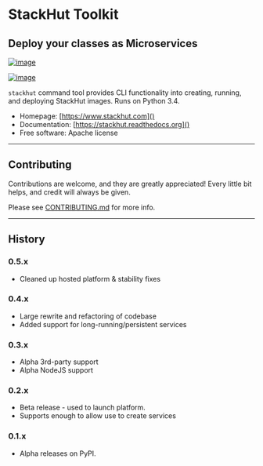 # StackHut Toolkit
## Deploy your classes as Microservices

[![image](https://img.shields.io/travis/stackhut/stackhut-toolkit.svg)](https://travis-ci.org/stackhut/stackhut-toolkit)

[![image](https://img.shields.io/pypi/v/stackhut.svg)](https://pypi.python.org/pypi/stackhut)

`stackhut` command tool provides CLI functionality into creating, running, and deploying StackHut images. Runs on Python 3.4.

* Homepage: [https://www.stackhut.com]()
* Documentation: [https://stackhut.readthedocs.org]()
* Free software: Apache license

---

## Contributing

Contributions are welcome, and they are greatly appreciated! Every
little bit helps, and credit will always be given.

Please see [CONTRIBUTING.md](./CONTRIBUTING.md) for more info.

---

## History

### 0.5.x

* Cleaned up hosted platform & stability fixes

### 0.4.x

* Large rewrite and refactoring of codebase
* Added support for long-running/persistent services

### 0.3.x

* Alpha 3rd-party support
* Alpha NodeJS support

### 0.2.x

* Beta release - used to launch platform.
* Supports enough to allow use to create services

### 0.1.x

* Alpha releases on PyPI.

